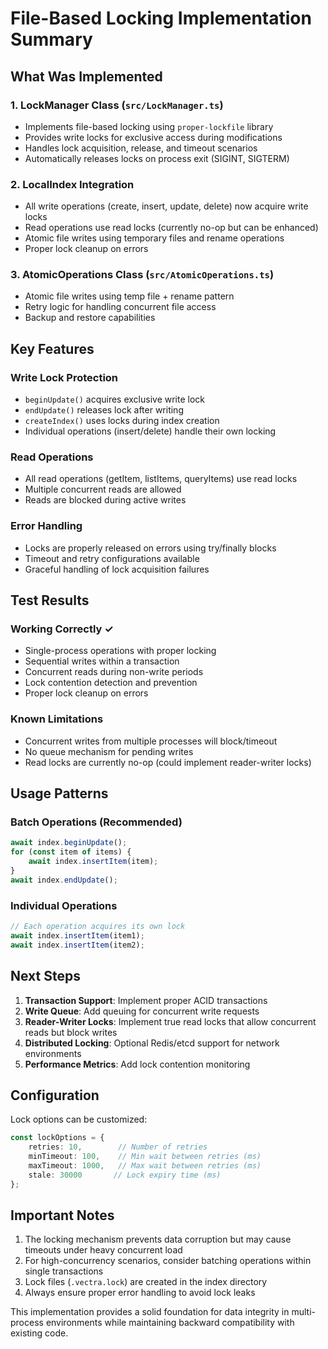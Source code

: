# File-Based Locking Implementation Summary

## What Was Implemented

### 1. LockManager Class (`src/LockManager.ts`)
- Implements file-based locking using `proper-lockfile` library
- Provides write locks for exclusive access during modifications
- Handles lock acquisition, release, and timeout scenarios
- Automatically releases locks on process exit (SIGINT, SIGTERM)

### 2. LocalIndex Integration
- All write operations (create, insert, update, delete) now acquire write locks
- Read operations use read locks (currently no-op but can be enhanced)
- Atomic file writes using temporary files and rename operations
- Proper lock cleanup on errors

### 3. AtomicOperations Class (`src/AtomicOperations.ts`)
- Atomic file writes using temp file + rename pattern
- Retry logic for handling concurrent file access
- Backup and restore capabilities

## Key Features

### Write Lock Protection
- `beginUpdate()` acquires exclusive write lock
- `endUpdate()` releases lock after writing
- `createIndex()` uses locks during index creation
- Individual operations (insert/delete) handle their own locking

### Read Operations
- All read operations (getItem, listItems, queryItems) use read locks
- Multiple concurrent reads are allowed
- Reads are blocked during active writes

### Error Handling
- Locks are properly released on errors using try/finally blocks
- Timeout and retry configurations available
- Graceful handling of lock acquisition failures

## Test Results

### Working Correctly ✓
- Single-process operations with proper locking
- Sequential writes within a transaction
- Concurrent reads during non-write periods
- Lock contention detection and prevention
- Proper lock cleanup on errors

### Known Limitations
- Concurrent writes from multiple processes will block/timeout
- No queue mechanism for pending writes
- Read locks are currently no-op (could implement reader-writer locks)

## Usage Patterns

### Batch Operations (Recommended)
```typescript
await index.beginUpdate();
for (const item of items) {
    await index.insertItem(item);
}
await index.endUpdate();
```

### Individual Operations
```typescript
// Each operation acquires its own lock
await index.insertItem(item1);
await index.insertItem(item2);
```

## Next Steps

1. **Transaction Support**: Implement proper ACID transactions
2. **Write Queue**: Add queuing for concurrent write requests
3. **Reader-Writer Locks**: Implement true read locks that allow concurrent reads but block writes
4. **Distributed Locking**: Optional Redis/etcd support for network environments
5. **Performance Metrics**: Add lock contention monitoring

## Configuration

Lock options can be customized:
```typescript
const lockOptions = {
    retries: 10,        // Number of retries
    minTimeout: 100,    // Min wait between retries (ms)
    maxTimeout: 1000,   // Max wait between retries (ms)
    stale: 30000       // Lock expiry time (ms)
};
```

## Important Notes

1. The locking mechanism prevents data corruption but may cause timeouts under heavy concurrent load
2. For high-concurrency scenarios, consider batching operations within single transactions
3. Lock files (`.vectra.lock`) are created in the index directory
4. Always ensure proper error handling to avoid lock leaks

This implementation provides a solid foundation for data integrity in multi-process environments while maintaining backward compatibility with existing code.